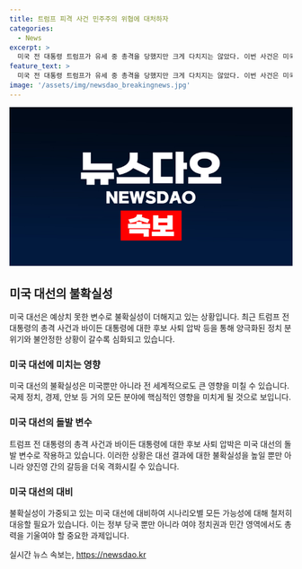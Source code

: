```yaml
---
title: 트럼프 피격 사건 민주주의 위협에 대처하자
categories:
  - News
excerpt: >
  미국 전 대통령 트럼프가 유세 중 총격을 당했지만 크게 다치지는 않았다. 이번 사건은 미국 정치의 양극화와 암살 시도로써 큰 충격을 주었으며, 대선 결과에 불확실성을 더했다. 바이든 대통령 역시 후보 사퇴 압박을 받고 있으나 이에 대해 부정적으로 대응하고 있다. 이번 사건으로 양 진영 간 갈등이 더 격화될 우려가 있으며, 대선 결과의 불확실성이 커졌다는 점에서 대비가 필요하다.
feature_text: >
  미국 전 대통령 트럼프가 유세 중 총격을 당했지만 크게 다치지는 않았다. 이번 사건은 미국 정치의 양극화와 암살 시도로써 큰 충격을 주었으며, 대선 결과에 불확실성을 더했다. 바이든 대통령 역시 후보 사퇴 압박을 받고 있으나 이에 대해 부정적으로 대응하고 있다. 이번 사건으로 양 진영 간 갈등이 더 격화될 우려가 있으며, 대선 결과의 불확실성이 커졌다는 점에서 대비가 필요하다.
image: '/assets/img/newsdao_breakingnews.jpg'
---
```


<p><img src="/assets/img/newsdao_breakingnews.jpg" alt="bookingtag 속보" /></p>

<h2 data-ke-size="size26">미국 대선의 불확실성</h2>

<p data-ke-size="size16">미국 대선은 예상치 못한 변수로 불확실성이 더해지고 있는 상황입니다. 최근 트럼프 전 대통령의 총격 사건과 바이든 대통령에 대한 후보 사퇴 압박 등을 통해 양극화된 정치 분위기와 불안정한 상황이 갈수록 심화되고 있습니다.</p>

<h3 data-ke-size="size24">미국 대선에 미치는 영향</h3>

<p data-ke-size="size16">미국 대선의 불확실성은 미국뿐만 아니라 전 세계적으로도 큰 영향을 미칠 수 있습니다. 국제 정치, 경제, 안보 등 거의 모든 분야에 핵심적인 영향을 미치게 될 것으로 보입니다.</p>

<h3 data-ke-size="size24"><b>미국 대선의 돌발 변수</b></h3>

<p data-ke-size="size16">트럼프 전 대통령의 총격 사건과 바이든 대통령에 대한 후보 사퇴 압박은 미국 대선의 돌발 변수로 작용하고 있습니다. 이러한 상황은 대선 결과에 대한 불확실성을 높일 뿐만 아니라 양진영 간의 갈등을 더욱 격화시킬 수 있습니다.</p>

<h3 data-ke-size="size24">미국 대선의 대비</h3>

<p data-ke-size="size16">불확실성이 가중되고 있는 미국 대선에 대비하여 시나리오별 모든 가능성에 대해 철저히 대응할 필요가 있습니다. 이는 정부 당국 뿐만 아니라 여야 정치권과 민간 영역에서도 총력을 기울여야 할 중요한 과제입니다.</p>
실시간 뉴스 속보는, <a href="https://newsdao.kr" rel="dofollow">https://newsdao.kr</a>


